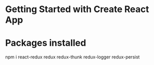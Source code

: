 # Getting Started with Create React App

# Packages installed

npm i react-redux redux redux-thunk redux-logger redux-persist
